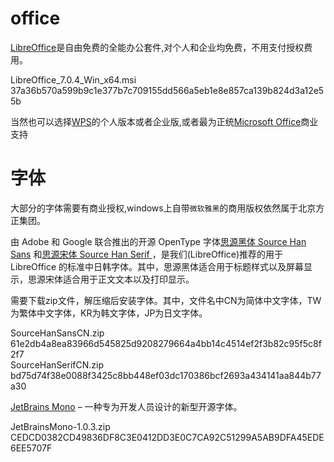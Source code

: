 # office



[LibreOffice](https://www.libreoffice.org/)是自由免费的全能办公套件,对个人和企业均免费，不用支付授权费用。

LibreOffice_7.0.4_Win_x64.msi  37a36b570a599b9c1e377b7c709155dd566a5eb1e8e857ca139b824d3a12e55b


当然也可以选择[WPS](https://www.wps.cn/)的个人版本或者企业版,或者最为正统[Microsoft Office](https://www.office.com/)商业支持


# 字体 

大部分的字体需要有商业授权,windows上自带`微软雅黑`的商用版权依然属于北京方正集团。


由 Adobe 和 Google 联合推出的开源 OpenType 字体[思源黑体 Source Han Sans](https://github.com/adobe-fonts/source-han-sans/tree/release/SubsetOTF) 和[思源宋体 Source Han Serif ](https://github.com/adobe-fonts/source-han-serif/tree/release/SubsetOTF)，是我们(LibreOffice)推荐的用于 LibreOffice 的标准中日韩字体。其中，思源黑体适合用于标题样式以及屏幕显示，思源宋体适合用于正文文本以及打印显示。

需要下载zip文件，解压缩后安装字体。其中，文件名中CN为简体中文字体，TW为繁体中文字体，KR为韩文字体，JP为日文字体。
 
SourceHanSansCN.zip  61e2db4a8ea83966d545825d9208279664a4bb14c4514ef2f3b82c95f5c8f2f7    
SourceHanSerifCN.zip bd75d74f38e0088f3425c8bb448ef03dc170386bcf2693a434141aa844b77a30  




[JetBrains Mono](https://www.jetbrains.com/lp/mono/) – 一种专为开发人员设计的新型开源字体。

JetBrainsMono-1.0.3.zip CEDCD0382CD49836DF8C3E0412DD3E0C7CA92C51299A5AB9DFA45EDE6EE5707F








